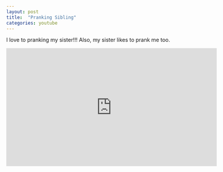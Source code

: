 ```yaml
---
layout: post
title:  "Pranking Sibling"
categories: youtube
---
```


I love to pranking my sister!!! Also, my sister likes to prank me too.

<iframe width="560" height="315" src="https://www.youtube.com/embed/QcaWsUyrjV4" frameborder="0" allow="accelerometer; autoplay; encrypted-media; gyroscope; picture-in-picture" allowfullscreen></iframe>

